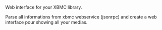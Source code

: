 Web interface for your XBMC library.

Parse all informations from xbmc webservice (jsonrpc) and create a web interface pour showing all your medias.